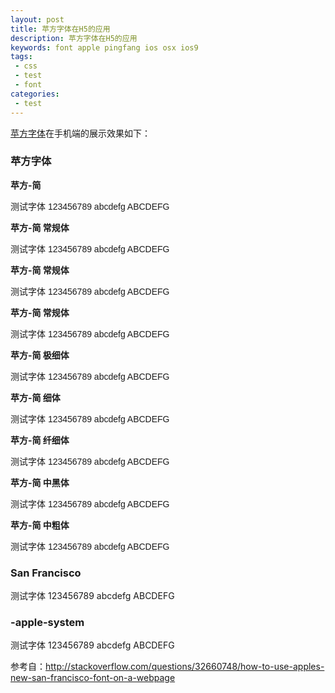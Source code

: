 ```yaml
---
layout: post
title: 苹方字体在H5的应用
description: 苹方字体在H5的应用
keywords: font apple pingfang ios osx ios9
tags:
 - css
 - test
 - font
categories:
 - test
---
```



[苹方字体](http://www.apple.com/cn/macos/sierra/#international-fonts)在手机端的展示效果如下：

### 苹方字体

**苹方-简**
<p style="font-family: 'PingFang SC', sans-serif">测试字体 123456789 abcdefg ABCDEFG</p>

**苹方-简 常规体**
<p style="font-family: PingFangSC-Regular, sans-serif;">测试字体 123456789 abcdefg ABCDEFG</p>

<!-- more -->

**苹方-简 常规体**
<p style="font-family: PingFangSC-Regular, sans-serif;">测试字体 123456789 abcdefg ABCDEFG</p>

**苹方-简 常规体**
<p style="font-family: PingFangSC-Regular, sans-serif;">测试字体 123456789 abcdefg ABCDEFG</p>

**苹方-简 极细体**
<p style="font-family: PingFangSC-Ultralight, sans-serif;">测试字体 123456789 abcdefg ABCDEFG</p>

**苹方-简 细体**
<p style="font-family: PingFangSC-Light, sans-serif;">测试字体 123456789 abcdefg ABCDEFG</p>

**苹方-简 纤细体**
<p style="font-family: PingFangSC-Thin, sans-serif;">测试字体 123456789 abcdefg ABCDEFG</p>

**苹方-简 中黑体**
<p style="font-family: PingFangSC-Medium, sans-serif;">测试字体 123456789 abcdefg ABCDEFG</p>

**苹方-简 中粗体**
<p style="font-family: PingFangSC-Semibold, sans-serif;">测试字体 123456789 abcdefg ABCDEFG</p>

### San Francisco
<p style="'San Francisco', san-serif;">测试字体 123456789 abcdefg ABCDEFG</p>

### -apple-system
<p style="font-family: -apple-system, BlinkMacSystemFont, sans-serif;">
    测试字体 123456789 abcdefg ABCDEFG
</p>

参考自：http://stackoverflow.com/questions/32660748/how-to-use-apples-new-san-francisco-font-on-a-webpage